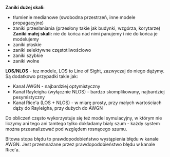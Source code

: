 **Zaniki dużej skali:**
- tłumienie medianowe (swobodna przestrzeń, inne modele propagacyjne)
- zaniki przesłaniania (przesłony takie jak budynki, wzgórza, korytarze)
**Zaniki małej skali:** nie do końca nad nimi panujemy i nie do końca je modelujemy
- zaniki płaskie
- zaniki selektywne częstotliwościowo
- zaniki szybkie
- zaniki wolne

**LOS/NLOS** - tez modele, LOS to Line of Sight, zazwyczaj do niego dążymy.
Są dodatkowo przypadki takie jak:
- Kanał AWGN - najbardziej optymistyczny
- Kanał Rayleigha (wyłącznie NLOS) - bardzo skomplikowany, najbardziej pesymistyczny
- Kanał Rice'a (LOS + NLOS) -  w miarę prosty, przy małych wartościach dąży do Rayleigha, przy dużych do AWGN

Do obliczeń często wykorzystuje się też model symulacyjny, w którym nie liczymy ani tego ani tamtego tylko dokładamy biały szum - każdy system można przeanalizować pod względem rosnącego szumu.

Bitowa stopa błędu to prawdopodobieństwo wystąpienia błędu w kanale AWGN. Jest przemnażane przez prawdopodobieństwo błędu w kanale Rice'a. 

